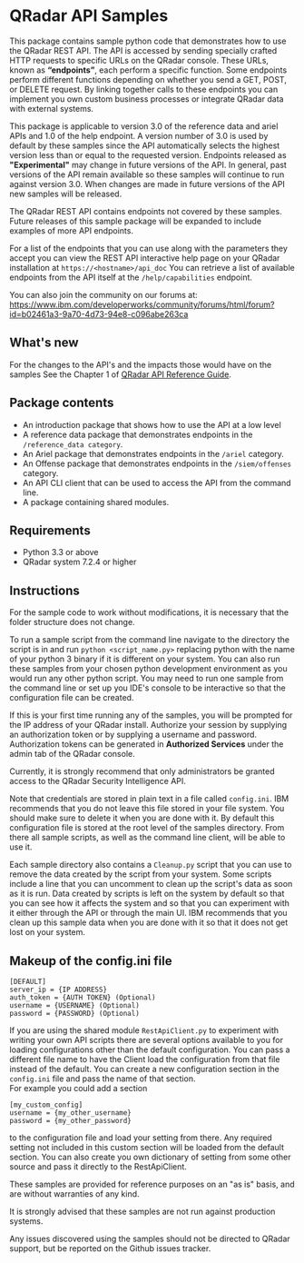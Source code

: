 ﻿# QRadar API Samples

This package contains sample python code that demonstrates how to use the
QRadar REST API. The API is accessed by sending specially crafted HTTP
requests to specific URLs on the QRadar console. These URLs, known as
**“endpoints”**, each perform a specific function. Some endpoints perform
different functions depending on whether you send a GET, POST, or
DELETE request. By linking together calls to these endpoints you can
implement you own custom business processes or integrate QRadar data
with external systems.

This package is applicable to version 3.0 of the reference data and ariel APIs
and 1.0 of the help endpoint. A version number of 3.0 is used by default by
these samples since the API automatically selects the highest version less than
or equal to the requested version.
Endpoints released as **"Experimental"** may change in future versions of the API. In
general, past versions of the API remain available so these samples will
continue to run against version 3.0. When changes are made in future versions
of the API new samples will be released.

The QRadar REST API contains endpoints not covered by these samples.
Future releases of this sample package will be expanded to include
examples of more API endpoints.

For a list of the endpoints that you can use along with the parameters
they accept you can view the REST API interactive help page on your QRadar
installation at `https://<hostname>/api_doc`
You can retrieve a list of available endpoints from the API itself at
the `/help/capabilities` endpoint.

You can also join the community on our forums at:
https://www.ibm.com/developerworks/community/forums/html/forum?id=b02461a3-9a70-4d73-94e8-c096abe263ca


## What's new
For the changes to the API's and the impacts those would have on the samples See the Chapter 1 of [QRadar API Reference Guide](qradar_api_guide.pdf).



## Package contents

 - An introduction package that shows how to use the API at a low level
 - A reference data package that demonstrates endpoints in the
    `/reference_data category`.
 - An Ariel package that demonstrates endpoints in the `/ariel` category.
 - An Offense package that demonstrates endpoints in the `/siem/offenses` category.
 - An API CLI client that can be used to access the API from the
    command line.
 - A package containing shared modules.


## Requirements

- Python 3.3 or above
- QRadar system 7.2.4 or higher


## Instructions

For the sample code to work without modifications, it is necessary that
the folder structure does not change.

To run a sample script from the command line navigate to the directory the
script is in and run `python <script_name.py>` replacing python with the 
name of your python 3 binary if it is different on your system. You can also
run these samples from your chosen python development environment as you
would run any other python script. You may need to run one sample from the
command line or set up you IDE's console to be interactive so that the
configuration file can be created.

If this is your first time running any of the samples, you will be prompted for
the IP address of your QRadar install. Authorize your session by supplying
an authorization token or by supplying a username and password.
Authorization tokens can be generated in **Authorized Services** under the
admin tab of the QRadar console.

Currently, it is strongly recommend that only administrators be granted access
to the QRadar Security Intelligence API.

Note that credentials are stored in plain text in a file called `config.ini`. IBM
recommends that you do not leave this file stored in your file system. You
should make sure to delete it when you are done with it.
By default this configuration file is stored at the root level of the samples
directory. From there all sample scripts, as well as the command line client,
will be able to use it.

Each sample directory also contains a `Cleanup.py` script that you can use
to remove the data created by the script from your system. Some scripts
include a line that you can uncomment to clean up the script's data as soon
as it is run. Data created by scripts is left on the system by default so that
you can see how it affects the system and so that you can experiment with it
either through the API or through the main UI. IBM recommends that you clean up
this sample data when you are done with it so that it does not get lost on your
system.


## Makeup of the config.ini file

```
[DEFAULT]
server_ip = {IP ADDRESS}
auth_token = {AUTH TOKEN} (Optional)
username = {USERNAME} (Optional)
password = {PASSWORD} (Optional)
```

If you are using the shared module `RestApiClient.py` to experiment with
writing your own API scripts there are several options available to you
for loading configurations other than the default configuration.
You can pass a different file name to have the Client load the configuration
from that file instead of the default. You can create a new configuration
section in the `config.ini` file and pass the name of that section.  
For example you could add a section

```
[my_custom_config]
username = {my_other_username}
password = {my_other_password}
```

to the configuration file and load your setting from there. Any required setting
not included in this custom section will be loaded from the default section.
You can also create you own dictionary of setting from some other source
and pass it directly to the RestApiClient.


These samples are provided for reference purposes on an "as is" basis, and are without warranties of any kind.

It is strongly advised that these samples are not run against production systems.

Any issues discovered using the samples should not be directed to QRadar support, but be reported on the Github issues tracker.
